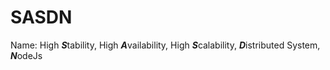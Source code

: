 SASDN
=====

Name: High ***S***tability, High ***A***vailability, High ***S***calability, ***D***istributed System, ***N***odeJs